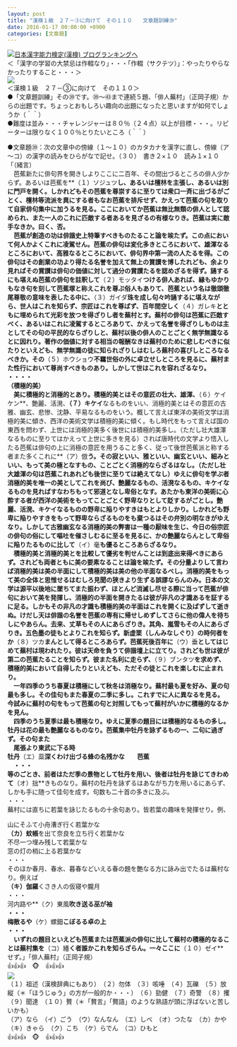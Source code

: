 ```yaml
---
layout: post
title: "漢検１級　２７－③に向けて　その１１０　　文章題訓練㊴"
date: 2016-01-17 00:00:00 +0900
categories: [文章題]
---
```


[![](/syuusyuu9701/assets/images/漢検１級-２７－③に向けて-その１１０-文章題訓練㊴-br_c_3028_1.gif)](http://blog.with2.net/link.php?1659096:3028 "日本漢字能力検定(漢検) ブログランキングへ")[日本漢字能力検定(漢検) ブログランキングへ](http://blog.with2.net/link.php?1659096:3028)  
＜「漢字の学習の大禁忌は作輟なり」・・・「作輟（サクテツ）」：やったりやらなかったりすること・・・＞  
![](/syuusyuu9701/assets/images/漢検１級-２７－③に向けて-その１１０-文章題訓練㊴-1c4b2adbd7f714407e74180a26147b2a.png)  
＜漢検１級　２７－③に向けて　その１１０＞  
●「文章題訓練」その㊴です。㊴～㊸まで連続５題、「俳人蕪村」（正岡子規）からの出題です。ちょっとおもしろい趣向の出題になったと思いますが如何でしょうか（＾＾）  
●難度は並み・・・チャレンジャーは８０％（２４点）以上が目標・・・。リピーターは限りなく１００％とりたいところ（＾＾）  
  
●文章題㊴：次の文章中の傍線（１～１０）のカタカナを漢字に直し、傍線（ア～コ）の漢字の読みをひらがなで記せ。（３０）　書き２×１０　読み１×１０  
「（緒言）  
　芭蕉新たに俳句界を開きしよりここに二百年、その間出づるところの俳人少からず。あるいは芭蕉を**（１）ソジュツ**し、あるいは檀林を主張し、あるいは別に門戸を開く。しかれどもその芭蕉を尊崇するに至りては衆口一斉に出づるがごとく、檀林等流派を異にする者もなお芭蕉を排斥せず、かえって芭蕉の句を取りて自家俳句集中に加うるを見る。ここにおいてか芭蕉は無比無類の俳人として認められ、また一人のこれに匹敵する者あるを見ざるの有様なりき。芭蕉は実に敵手なきか。曰く、否。  
　芭蕉が創造の功は俳諧史上特筆すべきものたること論を竢たず。この点において何人かよくこれに凌駕せん。芭蕉の俳句は変化多きところにおいて、雄渾なるところにおいて、高雅なるところにおいて、俳句界中第一流の人たるを得。この俳句はその創業の功より得たる名誉を加えて無上の賞讃を博したれども、余より見ればその賞讃は俳句の価値に対して過分の賞讃たるを認めざるを得ず。誦するにも堪えぬ芭蕉の俳句を註釈して**（２）モッタイ**つける俳人あれば、縁もゆかりもなき句を刻して芭蕉塚と称えこれを尊ぶ俗人もありて、芭蕉という名は徹頭徹尾尊敬の意味を表したる中に、**（３）ガイダ**珠を成し句々吟誦するに堪えながら、世人はこれを知らず、宗匠はこれを尊ばず、百年間空しく**（４）ガレキ**とともに埋められて光彩を放つを得ざりし者を蕪村とす。蕪村の俳句は芭蕉に匹敵すべく、あるいはこれに凌駕するところありて、かえって名誉を得ざりしものは主としてその句の平民的ならざりしと、蕪村以後の俳人のことごとく無学無識なるとに因れり。著作の価値に対する相当の報酬なきは蕪村のために悲しむべきに似たりといえども、無学無識の徒に知られざりしはむしろ蕪村の喜びしところなるべきか。その**（５）ホウショウ**不羈世俗の外に卓立せしところを見るに、蕪村また性行において尊尚すべきものあり。しかして世はこれを容れざるなり。  
・・・・  
（積極的美）  
　美に積極的と消極的とあり。積極的美とはその意匠の壮大、雄渾、**（６）ケイケン**、艶麗、活溌、**（７）キケイ**なるものをいい、消極的美とはその意匠の古雅、幽玄、悲惨、沈静、平易なるものをいう。概して言えば東洋の美術文学は消極的美に傾き、西洋の美術文学は積極的美に傾く。もし時代をもって言えば国の東西を問わず、上世には消極的美多く後世には積極的美多し。（ただし壮大雄渾なるものに至りてはかえって上世に多きを見る）されば唐時代の文学より悟入したる芭蕉は俳句の上に消極の意匠を用うること多く、従って後世芭蕉派と称する者また多くこれに**（ア）倣**う。その寂といい、雅といい、幽玄といい、細みといい、もって美の極となすもの、ことごとく消極的ならざるはなし。（ただし壮大雄渾の句は芭蕉これあれども後世に至りては絶えてなし）ゆえに俳句を学ぶ者消極的美を唯一の美としてこれを尚び、艶麗なるもの、活溌なるもの、キケイなるものを見ればすなわちもって邪道となし卑俗となす。あたかも東洋の美術に心酔する者が西洋の美術をもってことごとく野卑なりとして貶するがごとし。艶麗、活溌、キケイなるものの野卑に陥りやすきはもとよりしかり。しかれども野卑に陥りやすきをもって野卑ならざるものをも棄つるはその弁別の明なきがゆえなり。しかして古雅幽玄なる消極的美の弊害は一種の厭味を生じ、今日の俗宗匠の俳句の俗にして嘔吐を催さしむるに至るを見るに、かの艶麗ならんとして卑俗に陥りたるものに比して**（イ）毫**も優るところあらざるなり。  
　積極的美と消極的美とを比較して優劣を判せんことは到底出来得べきにあらず。されども両者ともに美の要素なることは論を竢たず。その分量よりして言わば消極的美は美の半面にして積極的美は美の他の半面なるべし。消極的美をもって美の全体と思惟せるはむしろ見聞の狭きより生ずる誤謬ならんのみ。日本の文学は源平以後地に墜ちてまた振わず、ほとんど消滅し尽せる際に当って芭蕉が俳句において美を発揮し、消極的の半面を開きたるは彼が非凡の才識あるを証するに足る。しかもその非凡の才識も積極的美の半面はこれを開くに及ばずして逝きぬ。けだし天は俳諧の名誉を芭蕉の専有に帰せしめずしてさらに他の偉人を待ちしにやあらん。去来、丈草もその人にあらざりき。其角、嵐雪もその人にあらざりき。五色墨の徒もとよりこれを知らず。新虚栗（しんみなしぐり）の時何者をか**（８）ツカ**まんとして得るところあらず。芭蕉死後百年に**（ウ）垂**としてはじめて蕪村は現われたり。彼は天命を負うて俳諧壇上に立てり。されども世は彼が第二の芭蕉たることを知らず。彼また名利に走らず、**（９）ブンタツ**を求めず、積極的美において自得したりといえども、ただその徒とこれを楽しむに止まれり。  
　一年四季のうち春夏は積極にして秋冬は消極なり。蕪村最も夏を好み、夏の句最も多し。その佳句もまた春夏の二季に多し。これすでに人に異なるを見る。今試みに蕪村の句をもって芭蕉の句と対照してもって蕪村がいかに積極的なるかを見ん。  
　四季のうち夏季は最も積極なり。ゆえに夏季の題目には積極的なるもの多し。牡丹は花の最も艶麗なるものなり。芭蕉集中牡丹を詠ずるもの一、二句に過ぎず。その句また  
　尾張より東武に下る時  
牡丹**（エ）蘂**深くわけ出づる蜂の名残かな　　芭蕉  
　・・・   
等のごとき、前者はただ季の景物として牡丹を用い、後者は牡丹を詠じてきわめて**（オ）拙**きものなり。蕪村の牡丹を詠ずるはあながち力を用いるにあらず、しかも手に随って佳句を成す。句数も二十首の多きに及ぶ。  
・・・  
蕪村には直ちに若葉を詠じたるもの十余句あり。皆若葉の趣味を発揮せり。例、  
  
山にそふて小舟漕ぎ行く若葉かな  
**（カ）蚊帳**を出て奈良を立ち行く若葉かな  
不尽一つ埋み残して若葉かな  
窓の灯の梢に上る若葉かな  
・・・  
そのほか春月、春水、暮春などいえる春の題を艶なる方に詠み出でたるは蕪村なり。例えば  
**（キ）伽羅**くさき人の仮寝や朧月  
・・・  
河内路や**（ク）東風**吹き送る巫が袖  
・・・  
梅散るや**（ケ）螺鈿**こぼるる卓の上  
・・・  
　いずれの題目といえども芭蕉または芭蕉派の俳句に比して蕪村の積極的なることは蕪村集を**（コ）繙**く者誰かこれを知らざらん。一々ここに**（１０）ゼイ**せず。」「俳人蕪村」（正岡子規）  
👍👍👍　🐵　👍👍👍  
![](/syuusyuu9701/assets/images/漢検１級-２７－③に向けて-その１１０-文章題訓練㊴-e5502e0ca742009bce3f41adb08effa9.png)  
（１）祖述（漢検辞典にもあり）　（２）勿体　（３）咳唾　（４）瓦礫　（５）放縦（＊「ほうじゅう」の方が一般的か・・・）　（６）勁健　（７）奇警　（８）攫　（９）聞達　（１０）贅（＊「贅言」「贅語」のような熟語が頭に浮ばないと苦しいかも）  
（ア）なら　（イ）ごう　（ウ）なんなん　（エ）しべ　（オ）つたな　（カ）かや　（キ）きゃら　（ク）こち　（ケ）らでん　（コ）ひもと  
👍👍👍　🐵　👍👍👍  
  
  
  